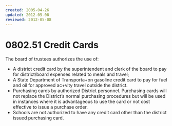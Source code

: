 ```yaml
---
created: 2005-04-26
updated: 2012-05-08
reviewed: 2012-05-08
---
```


# 0802.51 Credit Cards

The board of trustees authorizes the use of:


- A district credit card by the superintendent and clerk of the board to pay for district/board expenses related to meals and travel;
- A State Department of Transporta+on gasoline credit card to pay for fuel and oil for approved ac+vity travel outside the district.
- Purchasing cards by authorized District personnel. Purchasing cards will not replace the District’s normal purchasing procedures but will be used in instances where it is advantageous to use the card or not cost effective to issue a purchase order.
- Schools are not authorized to have any credit card other than the district issued purchasing card.
